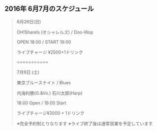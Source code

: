 ## 2016年 6月7月のスケジュール
>
>
>
>
>
>
>
>
>
>
>
>
>
>
>
>
>
>
>
>
> 
>  
>
> 6月26日(日)
>
>
>
>
>
>
>
>
>
>
>
>
>  
> 
> 
> OH!Sharels (オシャレルズ) / Doo-Wop
>
>  
>
>
>
>
>
>
>
>
>
>
>
>
>
>
> OPEN 18:00 / START 19:00
>
>
>
>
>
>
>
>
>
>
>
>
>
>
>
>
> 
> ライブチャージ ¥2500+1ドリンク
>
>
>
>
>
>
>
>
>
>
>
>
>    
>===========
>
>
> 7月9日 (土)
>
>
>
>
>
>
>
>
>
>
>
>
>
>
>
>
>
>
>
>
>
>
>
>
>
> 東京ブルースナイト / Blues
>
>
>
>
>
>
>
>
>
>
>
>
>
>
>
>
>
>
>
>
>
>
>
>
> 内海利勝(G.&Vo.) 石川太郎(Harp)
>
>
>
>
>
>
>
>
>
>
>
>
>
>
>
>
> 18:00 Open / 19:00 Start
>
>
>
>
>
>
>
>
>
>
>
>
>
>
>
>
>
>
>
>
>
>
>
>
>
>
> ライブチャージ¥3000 + 1ドリンク
>
>
>
>
>
>
>
>
>
>
>
>
>
>
>
>
>
>
>
>
>
>  ※完全予約制とりなります
>  ※ライブ終了後は通常営業を予定しています
>
>






